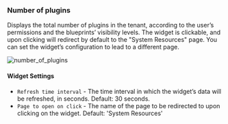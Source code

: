 ### Number of plugins
Displays the total number of plugins in the tenant, according to the user’s permissions and the blueprints’ visibility levels. 
The widget is clickable, and upon clicking will redirect by default to the "System Resources" page. You can set the widget’s configuration to lead to a different page. 

![number_of_plugins]( /images/ui/widgets/num_of_plugins.png )

#### Widget Settings
* `Refresh time interval` - The time interval in which the widget’s data will be refreshed, in seconds. Default: 30 seconds.
* `Page to open on click` - The name of the page to be redirected to upon clicking on the widget. Default: 'System Resources'